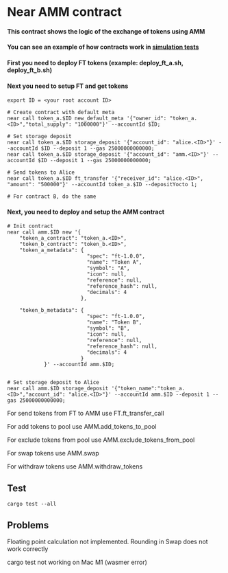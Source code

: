 # Near AMM contract

#### This contract shows the logic of the exchange of tokens using AMM
#### You can see an example of how contracts work in [simulation tests](tests/sim)

#### First you need to deploy FT tokens (example: deploy_ft_a.sh, deploy_ft_b.sh)

#### Next you need to setup FT and get tokens

```
export ID = <your root account ID>

# Create contract with default meta
near call token_a.$ID new_default_meta '{"owner_id": "token_a.<ID>","total_supply": "1000000"}' --accountId $ID;

# Set storage deposit
near call token_a.$ID storage_deposit '{"account_id": "alice.<ID>"}' --accountId $ID --deposit 1 --gas 25000000000000;
near call token_a.$ID storage_deposit '{"account_id": "amm.<ID>"}' --accountId $ID --deposit 1 --gas 25000000000000;

# Send tokens to Alice
near call token_a.$ID ft_transfer '{"receiver_id": "alice.<ID>", "amount": "500000"}' --accountId token_a.$ID --depositYocto 1;

# For contract B, do the same
```
#### Next, you need to deploy and setup the AMM contract

```
# Init contract 
near call amm.$ID new '{
    "token_a_contract": "token_a.<ID>",
    "token_b_contract": "token_b.<ID>",
    "token_a_metadata": {
                          "spec": "ft-1.0.0",
                          "name": "Token A",
                          "symbol": "A",
                          "icon": null,
                          "reference": null,
                          "reference_hash": null,
                          "decimals": 4
                        },

    "token_b_metadata": {
                          "spec": "ft-1.0.0",
                          "name": "Token B",
                          "symbol": "B",
                          "icon": null,
                          "reference": null,
                          "reference_hash": null,
                          "decimals": 4
                        }
            }' --accountId amm.$ID;


# Set storage deposit to Alice
near call amm.$ID storage_deposit '{"token_name":"token_a.<ID>","account_id": "alice.<ID>"}' --accountId amm.$ID --deposit 1 --gas 25000000000000;
```


For send tokens from FT to AMM use FT.ft_transfer_call

For add tokens to pool use AMM.add_tokens_to_pool

For exclude tokens from pool use AMM.exclude_tokens_from_pool

For swap tokens use AMM.swap

For withdraw tokens use AMM.withdraw_tokens


## Test
```
cargo test --all
```

## Problems
Floating point calculation not implemented. Rounding in Swap does not work correctly

cargo test not working on Mac M1 (wasmer error)
